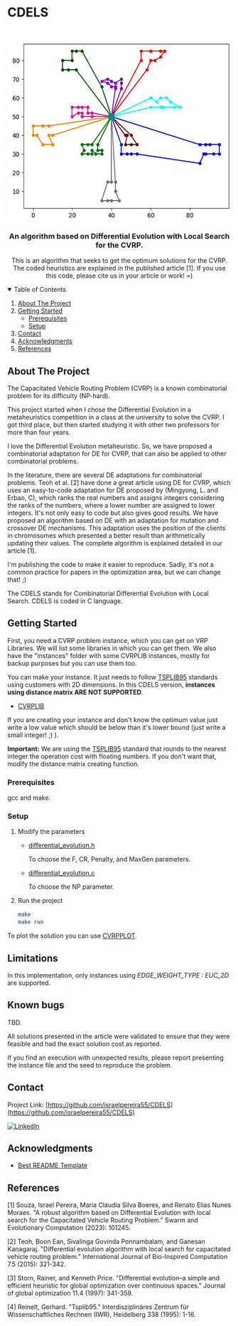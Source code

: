 # CDELS

<!-- PROJECT LOGO -->
<br />
<p align="center">
  <a href="https://github.com/israelpereira55/MDVRPTW-Solomon">
    <img src="images/M101k10.jpg" alt="Logo" width="541" height="400">
  </a>

  <h3 align="center">An algorithm based on Differential Evolution with Local Search for the CVRP.</h3>

  <p align="center">
    This is an algorithm that seeks to get the optimum solutions for the CVRP. 
    <br />
    The coded heuristics are explained in the published article [1]. If you use this code, please cite us in your article or work! =)
    <br />
  </p>
</p>



<!-- TABLE OF CONTENTS -->
<details open="open">
  <summary>Table of Contents</summary>
  <ol>
    <li>
      <a href="#about-the-project">About The Project</a>
    </li>
    <li>
      <a href="#getting-started">Getting Started</a>
      <ul>
        <li><a href="#prerequisites">Prerequisites</a></li>
        <li><a href="#setup">Setup</a></li>
      </ul>
    </li>
    <li><a href="#contact">Contact</a></li>
    <li><a href="#thanks-to">Acknowledgments</a></li>
    <li><a href="#references">References</a></li>
  </ol>
</details>



<!-- ABOUT THE PROJECT -->
## About The Project

The Capacitated Vehicle Routing Problem (CVRP) is a known combinatorial problem for its difficulty (NP-hard).

This project started when I chose the Differential Evolution in a metaheuristics competition in a class at the university to solve the CVRP. I got third place, but then started studying it with other two professors for more than four years. 

I love the Differential Evolution metaheuristic. So, we have proposed a combinatorial adaptation for DE for CVRP, that can also be applied to other combinatorial problems.

In the literature, there are several DE adaptations for combinatorial problems. Teoh et al. [2] have done a great article using DE for CVRP, which uses an easy-to-code adaptation for DE proposed by (Mingyong,  L.  and  Erbao,  C), which ranks the real numbers and assigns integers considering the ranks of the numbers, where a lower number are assigned to lower integers. It's not only easy to code but also gives good results. We have proposed an algorithm based on DE with an adaptation for mutation and crossover DE mechanisms. This adaptation uses the position of the clients in chromosomes which presented a better result than arithmetically updating their values. The complete algorithm is explained detailed in our article [1].

I'm publishing the code to make it easier to reproduce. Sadly, it's not a common practice for papers in the optimization area, but we can change that! ;)

The CDELS stands for Combinatorial Differential Evolution with Local Search. CDELS is coded in C language.
 



<!-- GETTING STARTED -->
## Getting Started

First, you need a CVRP problem instance, which you can get on VRP Libraries.
We will list some libraries in which you can get them. We also have the "instances" folder with some CVRPLIB instances, mostly for backup purposes but you can use them too.

You can make your instance. It just needs to follow [TSPLIB95](http://www.or.uni-bonn.de/lectures/ws17/co_exercises/programming/tsp/tsp95.pdf) standards using customers with 2D dimensions. In this CDELS version, **instances using distance matrix ARE NOT SUPPORTED**.

* [CVRPLIB](http://vrp.atd-lab.inf.puc-rio.br/)


If you are creating your instance and don't know the optimum value just write a low value which should be
below than it's lower bound (just write a small integer! ;) ).

**Important:** We are using the [TSPLIB95](http://www.or.uni-bonn.de/lectures/ws17/co_exercises/programming/tsp/tsp95.pdf) standard that rounds to the nearest integer the operation cost with floating numbers. If you don't want that, modify the distance matrix creating function.


### Prerequisites

gcc and make.


### Setup

1. Modify the parameters
    * [differential_evolution.h](https://github.com/israelpereira55/CDELS/blob/master/metaheuristic/differential_evolution.h)

      To choose the F, CR, Penalty, and MaxGen parameters.


    * [differential_evolution.c](https://github.com/israelpereira55/CDELS/blob/master/metaheuristic/differential_evolution.c)


      To choose the NP parameter.

2. Run the project
   ```sh
   make
   make run
   ```
   
To plot the solution you can use [CVRPPLOT](https://github.com/israelpereira55/CVRPPLOT).



<!-- USAGE EXAMPLES 
### Parameters description

WIP!
-->

<!-- ACKNOWLEDGEMENTS  -->
## Limitations

In this implementation, only instances using _EDGE_WEIGHT_TYPE : EUC_2D_ are supported.



## Known bugs

TBD.

All solutions presented in the article were validated to ensure that they were feasible and had the exact solution cost as reported.

If you find an execution with unexpected results, please report presenting the instance file and the seed to reproduce the problem.


<!-- CONTACT -->
## Contact

Project Link: [https://github.com/israelpereira55/CDELS](https://github.com/israelpereira55/CDELS)

[![LinkedIn][linkedin-shield]][linkedin-url]




<!-- ACKNOWLEDGEMENTS  -->
## Acknowledgments

* [Best README Template](https://github.com/othneildrew/Best-README-Template)



## References

[1] Souza, Israel Pereira, Maria Claudia Silva Boeres, and Renato Elias Nunes Moraes. "A robust algorithm based on Differential Evolution with local search for the Capacitated Vehicle Routing Problem." Swarm and Evolutionary Computation (2023): 101245.

[2] Teoh, Boon Ean, Sivalinga Govinda Ponnambalam, and Ganesan Kanagaraj. "Differential evolution algorithm with local search for capacitated vehicle routing problem." International Journal of Bio-Inspired Computation 7.5 (2015): 321-342.

[3] Storn, Rainer, and Kenneth Price. "Differential evolution–a simple and efficient heuristic for global optimization over continuous spaces." Journal of global optimization 11.4 (1997): 341-359.

[4] Reinelt, Gerhard. "Tsplib95." Interdisziplinäres Zentrum für Wissenschaftliches Rechnen (IWR), Heidelberg 338 (1995): 1-16.




<!-- MARKDOWN LINKS & IMAGES -->
<!-- https://www.markdownguide.org/basic-syntax/#reference-style-links -->
[linkedin-shield]: https://img.shields.io/badge/-LinkedIn-black.svg?style=for-the-badge&logo=linkedin&colorB=555
[linkedin-url]: https://www.linkedin.com/in/israel-souza-06737118b/
[product-screenshot]: images/screenshot.png
